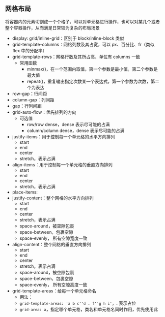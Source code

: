 ## 网格布局

将容器内的元素切割成一个个格子，可以对单元格进行操作，也可以对某几个或者整个容器操作，从而满足日常较为复杂的布局场景

- display: grid/inline-grid：区别于 block/inline-block 类似
- grid-template-columns：网格列数及其占宽，可以 px、百分比、fr（类似 flex 中的分配率）
- grid-template-rows：网格行数及其所占高，单位有 columns 一致
  - 常用函数
    - minmax()，在一个范围内取值，第一个参数是最小值，第二个参数是最大值
    - repeat()，重复输出指定次数某一个表达式，第一个参数为次数，第二个为表达
- row-gap：行间距
- column-gap：列间距
- gap：行列间距
- grid-auto-flow：优先排列的方向
  - 可选值
    - row/row dense，dense 表示尽可能的占满
    - column/column dense，dense 表示尽可能的占满
- justify-items：用于控制每一个单元格的水平方向排列
  - start
  - end
  - center
  - stretch，表示占满
- align-items：用于控制每一个单元格的垂直方向排列
  - start
  - end
  - center
  - stretch，表示占满
- place-items: <align-items> <justify-items>
- justify-content：整个网格的水平方向排列
  - start
  - end
  - center
  - stretch，表示占满
  - space-around，被空隙包裹
  - space-between，包裹空隙
  - space-evenly， 所有空隙宽度一致
- align-content：整个网格的垂直方向排列
  - start
  - end
  - center
  - stretch，表示占满
  - space-around，被空隙包裹
  - space-between，包裹空隙
  - space-evenly， 所有空隙高度一致
- grid-template-areas：给每一个单元格命名
  - 用法：
  -  `grid-template-areas: 'a b c''d . f''g h i'`，. 表示占位
  - `grid-area: a`，指定哪个单元格，类名和单元格名同时作用，优先使用此

